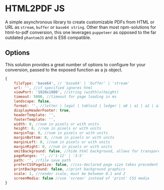 # HTML2PDF JS
A simple asynchronous library to create customizable PDFs from HTML or URL as ``stream``, ``buffer`` or ``base64 string``. Other than most npm-solutions for html-to-pdf conversion, this one leverages ``puppeteer`` as opposed to the far outdated ``phantomJS`` and is ES6 compatible.

## Options
This solution provides a great number of options to configure for your conversion, passed to the exposed function as a js object.
```javascript
{
    fileType: 'base64', // 'base64' | 'buffer' | 'stream'
    url: '', //if specified ignores html
    viewPort: '1920x1080', //string (width)x(height)
    timeout: 5000, //timeout for page loading in ms
    landscape: false,
    format: '', //letter | legal | tabloid | ledger | a0 | a1 | a2 | a3 | a4 | a5 | a6
    displayHeaderFooter: true,
    headerTemplate: '',
    footerTemplate: '',
    width: 0, //num in pixels or with units
    height: 0, //num in pixels or with units
    marginTop: 0, //num in pixels or with units
    marginBottom: 0, //num in pixels or with units
    marginLeft: 0, //num in pixels or with units
    marginRight: 0, //num in pixels or with units
    omitBackground: false, //hide html background, allows for transparency
    pageRanges: '', //'1-12' | '3-5'
    path: '', //file save path
    preferCSSPageSize: false, //css-declared page size takes precedent over format, width and height
    printBackground: false, //print background graphics
    scale: 1, //render scale, must be between 0.1 and 2
    screenMedia: false //use 'screen' instead of 'print' CSS media
}
```